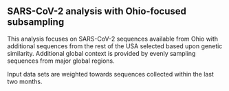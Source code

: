 ## SARS-CoV-2 analysis with Ohio-focused subsampling
This analysis focuses on SARS-CoV-2 sequences available from Ohio with additional sequences from 
the rest of the USA selected based upon genetic similarity. Additional global context is provided by evenly sampling sequences from 
major global regions.

Input data sets are weighted towards sequences collected within the last two months.
